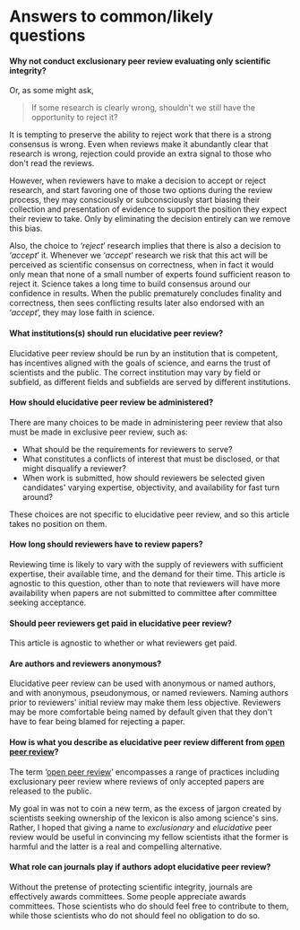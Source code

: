 # Answers to common/likely questions

<a id="Why-not-conduct-exclusionary-peer-review-evaluating-only-scientific-integrity"></a>
#### Why not conduct exclusionary peer review evaluating only scientific integrity?

Or, as some might ask,
> If some research is clearly wrong, shouldn't we still have the opportunity to reject it?

It is tempting to preserve the ability to reject work that there is a strong consensus is wrong. Even when reviews make it abundantly clear that research is wrong, rejection could provide an extra signal to those who don't read the reviews.

However, when reviewers have to make a decision to accept or reject research, and start favoring one of those two options during the review process, they may consciously or subconsciously start biasing their collection and presentation of evidence to support the position they expect their review to take. Only by eliminating the decision entirely can we remove this bias.

Also, the choice to ‘*reject*’ research implies that there is also a decision to ‘*accept*’ it. Whenever we ‘*accept*’ research we risk that this act will be perceived as scientific consensus on correctness, when in fact it would only mean that none of a small number of experts found sufficient reason to reject it. Science takes a long time to build consensus around our confidence in results. When the public prematurely concludes finality and correctness, then sees conflicting results later also endorsed with an ‘*accept*’, they may lose faith in science.

#### What institutions(s) should run elucidative peer review?

Elucidative peer review should be run by an institution that is competent, has incentives aligned with the goals of science, and earns the trust of scientists and the public.  The correct institution may vary by field or subfield, as different fields and subfields are served by different institutions.

#### How should elucidative peer review be administered?

There are many choices to be made in administering peer review that also must be made in exclusive peer review, such as:

 - What should be the requirements for reviewers to serve?
 - What constitutes a conflicts of interest that must be disclosed, or that might disqualify a reviewer?
 - When work is submitted, how should reviewers be selected given candidates' varying expertise, objectivity, and availability for fast turn around?

These choices are not specific to elucidative peer review, and so this article takes no position on them.

#### How long should reviewers have to review papers?

Reviewing time is likely to vary with the supply of reviewers with sufficient expertise, their available time, and the demand for their time. This article is agnostic to this question, other than to note that reviewers will have more availability when papers are not submitted to committee after committee seeking acceptance.

#### Should peer reviewers get paid in elucidative peer review?

This article is agnostic to whether or what reviewers get paid.

#### Are authors and reviewers anonymous?
Elucidative peer review can be used with anonymous or named authors, and with anonymous, pseudonymous, or named reviewers. Naming authors prior to reviewers' initial review may make them less objective. Reviewers may be more comfortable being named by default given that they don't have to fear being blamed for rejecting a paper.

#### How is what you describe as elucidative peer review different from [open peer review](https://en.wikipedia.org/wiki/Open_peer_review)?

The term ‘[open peer review](https://en.wikipedia.org/wiki/Open_peer_review)’ encompasses a range of practices including exclusionary peer review where reviews of only accepted papers are released to the public.

My goal in  was not to coin a new term, as the excess of jargon created by scientists seeking ownership of the lexicon is also among science's sins. Rather, I hoped that giving a name to *exclusionary* and *elucidative* peer review would be useful in convincing my fellow scientists ithat the former is harmful and the latter is a real and compelling alternative.

#### What role can journals play if authors adopt elucidative peer review?

Without the pretense of protecting scientific integrity, journals are effectively awards committees. Some people appreciate awards committees. Those scientists who do should feel free to contribute to them, while those scientists who do not should feel no obligation to do so.
